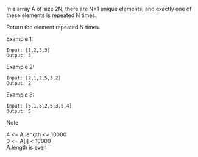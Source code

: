 In a array A of size 2N, there are N+1 unique elements, and exactly one of these elements is repeated N times.

Return the element repeated N times.

Example 1:
```
Input: [1,2,3,3]
Output: 3
```
Example 2:
```
Input: [2,1,2,5,3,2]
Output: 2
```
Example 3:
```
Input: [5,1,5,2,5,3,5,4]
Output: 5
```

Note:

4 <= A.length <= 10000  
0 <= A[i] < 10000  
A.length is even

